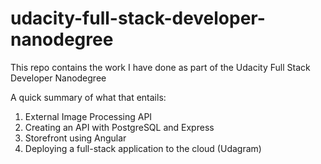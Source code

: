 # udacity-full-stack-developer-nanodegree
This repo contains the work I have done as part of the Udacity Full Stack Developer Nanodegree

A quick summary of what that entails:
1. External Image Processing API
2. Creating an API with PostgreSQL and Express
3. Storefront using Angular
4. Deploying a full-stack application to the cloud (Udagram)